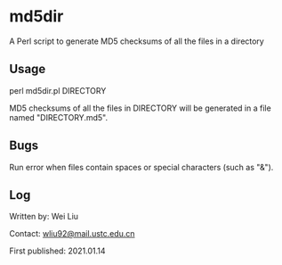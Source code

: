 # md5dir
A Perl script to generate MD5 checksums of all the files in a directory

## Usage
perl md5dir.pl DIRECTORY

MD5 checksums of all the files in DIRECTORY will be generated in a file named "DIRECTORY.md5".

## Bugs

Run error when files contain spaces or special characters (such as "&").

## Log
Written by: Wei Liu

Contact: wliu92@mail.ustc.edu.cn

First published: 2021.01.14
